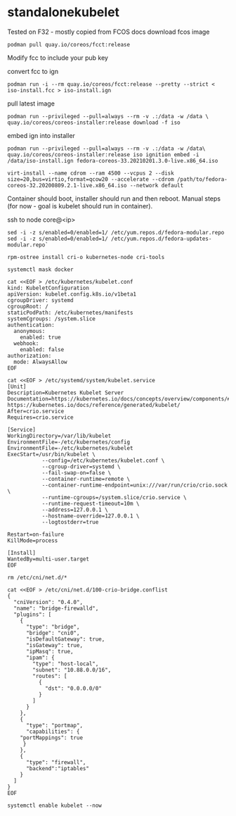 # standalonekubelet
Tested on F32 - mostly copied from FCOS docs
download fcos image


`podman pull quay.io/coreos/fcct:release`

Modify fcc to include your pub key

convert fcc to ign

`podman run -i --rm quay.io/coreos/fcct:release --pretty --strict < iso-install.fcc > iso-install.ign`

pull latest image

`podman run --privileged --pull=always --rm -v .:/data -w /data \
    quay.io/coreos/coreos-installer:release download -f iso`

embed ign into installer

`podman run --privileged --pull=always --rm -v .:/data -w /data\
    quay.io/coreos/coreos-installer:release iso ignition embed -i /data/iso-install.ign fedora-coreos-33.20210201.3.0-live.x86_64.iso`

`virt-install --name cdrom --ram 4500 --vcpus 2 --disk size=20,bus=virtio,format=qcow20 --accelerate --cdrom /path/to/fedora-coreos-32.20200809.2.1-live.x86_64.iso --network default`

Container should boot, installer should run and then reboot.
Manual steps (for now - goal is kubelet should run in container).

ssh to node core@\<ip\>

```
sed -i -z s/enabled=0/enabled=1/ /etc/yum.repos.d/fedora-modular.repo
sed -i -z s/enabled=0/enabled=1/ /etc/yum.repos.d/fedora-updates-modular.repo`

rpm-ostree install cri-o kubernetes-node cri-tools

systemctl mask docker

cat <<EOF > /etc/kubernetes/kubelet.conf
kind: KubeletConfiguration
apiVersion: kubelet.config.k8s.io/v1beta1
cgroupDriver: systemd
cgroupRoot: /
staticPodPath: /etc/kubernetes/manifests
systemCgroups: /system.slice
authentication:
  anonymous:
    enabled: true
  webhook:
    enabled: false
authorization:
  mode: AlwaysAllow
EOF

cat <<EOF > /etc/systemd/system/kubelet.service
[Unit]
Description=Kubernetes Kubelet Server
Documentation=https://kubernetes.io/docs/concepts/overview/components/#kubelet https://kubernetes.io/docs/reference/generated/kubelet/
After=crio.service
Requires=crio.service

[Service]
WorkingDirectory=/var/lib/kubelet
EnvironmentFile=-/etc/kubernetes/config
EnvironmentFile=-/etc/kubernetes/kubelet
ExecStart=/usr/bin/kubelet \
           --config=/etc/kubernetes/kubelet.conf \
           --cgroup-driver=systemd \
           --fail-swap-on=false \
           --container-runtime=remote \
           --container-runtime-endpoint=unix:///var/run/crio/crio.sock \
           --runtime-cgroups=/system.slice/crio.service \
           --runtime-request-timeout=10m \
           --address=127.0.0.1 \
           --hostname-override=127.0.0.1 \
           --logtostderr=true 

Restart=on-failure
KillMode=process

[Install]
WantedBy=multi-user.target
EOF

rm /etc/cni/net.d/*

cat <<EOF > /etc/cni/net.d/100-crio-bridge.conflist
{
  "cniVersion": "0.4.0",
  "name": "bridge-firewalld",
  "plugins": [
    {
      "type": "bridge",
      "bridge": "cni0",
      "isDefaultGateway": true,
      "isGateway": true,
      "ipMasq": true,
      "ipam": {
        "type": "host-local",
        "subnet": "10.88.0.0/16",
        "routes": [
          {
            "dst": "0.0.0.0/0"
          }
        ]
      }
    },
    { 
      "type": "portmap",
      "capabilities": {
	"portMappings": true
     }
    },
    {
      "type": "firewall",
      "backend":"iptables"
    }
  ]
}
EOF

systemctl enable kubelet --now
```
